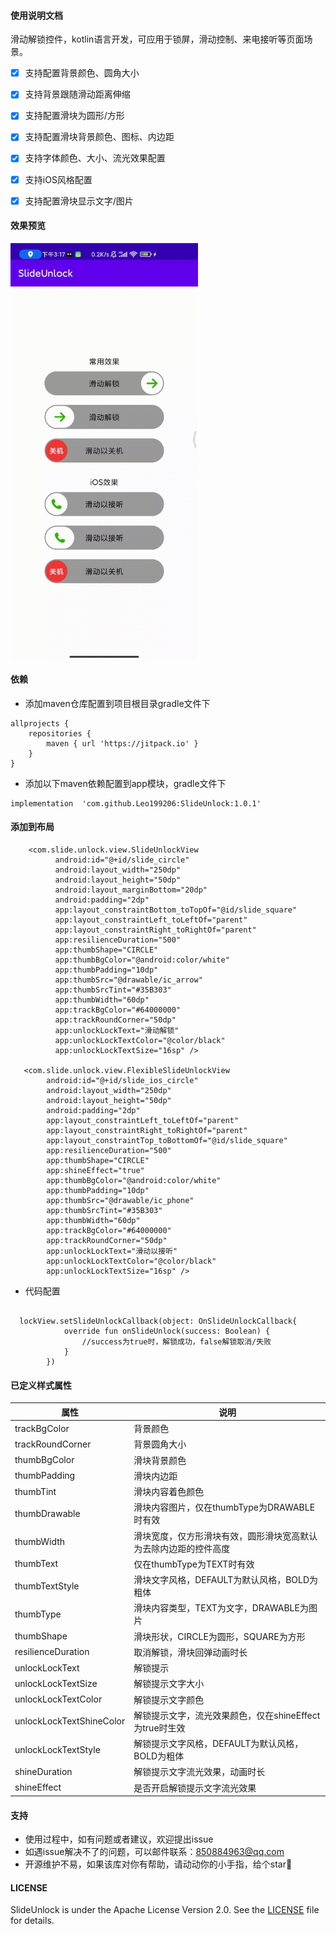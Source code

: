#### 使用说明文档 

滑动解锁控件，kotlin语言开发，可应用于锁屏，滑动控制、来电接听等页面场景。
  

- [x] 支持配置背景颜色、圆角大小
- [x] 支持背景跟随滑动距离伸缩
- [x] 支持配置滑块为圆形/方形
- [x] 支持配置滑块背景颜色、图标、内边距
- [x] 支持字体颜色、大小、流光效果配置
- [x] 支持iOS风格配置
- [x] 支持配置滑块显示文字/图片




#### 效果预览
<img src="https://raw.githubusercontent.com/Leo199206/SlideUnlock/main/image/device-2021-02-28-151723.gif" width="300" heght="500" align=center />


#### 依赖
+ 添加maven仓库配置到项目根目录gradle文件下

```
allprojects {
    repositories {
        maven { url 'https://jitpack.io' }
    }
}
```

+ 添加以下maven依赖配置到app模块，gradle文件下

```
implementation  'com.github.Leo199206:SlideUnlock:1.0.1'
```

#### 添加到布局

```
    <com.slide.unlock.view.SlideUnlockView
          android:id="@+id/slide_circle"
          android:layout_width="250dp"
          android:layout_height="50dp"
          android:layout_marginBottom="20dp"
          android:padding="2dp"
          app:layout_constraintBottom_toTopOf="@id/slide_square"
          app:layout_constraintLeft_toLeftOf="parent"
          app:layout_constraintRight_toRightOf="parent"
          app:resilienceDuration="500"
          app:thumbShape="CIRCLE"
          app:thumbBgColor="@android:color/white"
          app:thumbPadding="10dp"
          app:thumbSrc="@drawable/ic_arrow"
          app:thumbSrcTint="#35B303"
          app:thumbWidth="60dp"
          app:trackBgColor="#64000000"
          app:trackRoundCorner="50dp"
          app:unlockLockText="滑动解锁"
          app:unlockLockTextColor="@color/black"
          app:unlockLockTextSize="16sp" />

   <com.slide.unlock.view.FlexibleSlideUnlockView
        android:id="@+id/slide_ios_circle"
        android:layout_width="250dp"
        android:layout_height="50dp"
        android:padding="2dp"
        app:layout_constraintLeft_toLeftOf="parent"
        app:layout_constraintRight_toRightOf="parent"
        app:layout_constraintTop_toBottomOf="@id/slide_square"
        app:resilienceDuration="500"
        app:thumbShape="CIRCLE"
        app:shineEffect="true"
        app:thumbBgColor="@android:color/white"
        app:thumbPadding="10dp"
        app:thumbSrc="@drawable/ic_phone"
        app:thumbSrcTint="#35B303"
        app:thumbWidth="60dp"
        app:trackBgColor="#64000000"
        app:trackRoundCorner="50dp"
        app:unlockLockText="滑动以接听"
        app:unlockLockTextColor="@color/black"
        app:unlockLockTextSize="16sp" />
```

+ 代码配置

```

  lockView.setSlideUnlockCallback(object: OnSlideUnlockCallback{
            override fun onSlideUnlock(success: Boolean) {
                //success为true时，解锁成功，false解锁取消/失败
            }
        })

```


#### 已定义样式属性

| 属性  | 说明 |
| --- | --- |
| trackBgColor | 背景颜色 |
| trackRoundCorner | 背景圆角大小 |
| thumbBgColor | 滑块背景颜色 |
| thumbPadding | 滑块内边距 |
| thumbTint | 滑块内容着色颜色 | 
| thumbDrawable | 滑块内容图片，仅在thumbType为DRAWABLE时有效 | 
| thumbWidth | 滑块宽度，仅方形滑块有效，圆形滑块宽高默认为去除内边距的控件高度 |
| thumbText | 仅在thumbType为TEXT时有效 | 
| thumbTextStyle | 滑块文字风格，DEFAULT为默认风格，BOLD为粗体 | 
| thumbType | 滑块内容类型，TEXT为文字，DRAWABLE为图片 | 
| thumbShape | 滑块形状，CIRCLE为圆形，SQUARE为方形 |
| resilienceDuration | 取消解锁，滑块回弹动画时长 |
| unlockLockText | 解锁提示 |
| unlockLockTextSize | 解锁提示文字大小 |
| unlockLockTextColor | 解锁提示文字颜色 |
| unlockLockTextShineColor | 解锁提示文字，流光效果颜色，仅在shineEffect为true时生效 |
| unlockLockTextStyle | 解锁提示文字风格，DEFAULT为默认风格，BOLD为粗体 | 
| shineDuration | 解锁提示文字流光效果，动画时长 |
| shineEffect | 是否开启解锁提示文字流光效果 |


#### 支持
+ 使用过程中，如有问题或者建议，欢迎提出issue
+ 如遇issue解决不了的问题，可以邮件联系：850884963@qq.com
+ 开源维护不易，如果该库对你有帮助，请动动你的小手指，给个star🤩  

#### LICENSE
SlideUnlock is under the Apache License Version 2.0. See the [LICENSE](https://raw.githubusercontent.com/Leo199206/SlideUnlock/main/LICENSE) file for details.
